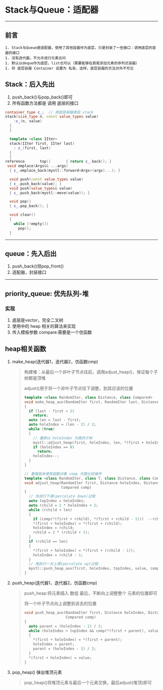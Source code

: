 # Stack与Queue：适配器

------

## 前言

	1. Stack与Queue是适配器，使用了其他容器作为底层，只是封装了一些接口：调用底层的容器的接口
	1. 没有迭代器，不允许进行元素访问
	1. 默认以deque作为底层，list也可以（需要能够在首尾添加元素的序列式容器）
	1. 将 底层容器 Container 设置为 私有，这样，底层容器的方法对外不可见

## Stack：后入先出

1. push_back()与pop_back()即可
2. 所有函数方法都是 调用 底层的接口

```C++
container_type c_;  // 用底层容器表现 stack
stack(size_type n, const value_type& value) 
    :c_(n, value)
  {
  }

  template <class IIter>
  stack(IIter first, IIter last)
    : c_(first, last)
  {
  }
reference       top()       { return c_.back(); }
 void emplace(Args&& ...args)
  { c_.emplace_back(mystl::forward<Args>(args)...); }

  void push(const value_type& value)
  { c_.push_back(value); }
  void push(value_type&& value)      
  { c_.push_back(mystl::move(value)); }

  void pop() 
  { c_.pop_back(); }

  void clear() 
  {
    while (!empty())
      pop();
  }
```

------

## queue：先入后出

1. push_back()但pop_front()
2. 适配器，封装接口

------

## priority_queue: 优先队列-堆

### 实现

1. 底层是vector，完全二叉树
2. 使用<algorithm>中的 heap 相关的算法来实现
3. 传入模板参数 compare:需要是一个仿函数 

## heap相关函数

1. make_heap(迭代器1，迭代器2，仿函数cmp)

   > 构建堆：从最后一个非叶子节点往前，调用adjust_heap()，保证每个子树都是顶堆
   >
   > adjust()用于将一个非叶子节点往下调整，到其应该的位置
   >
   > ```C++
   > template <class RandomIter, class Distance, class Compared>
   > void make_heap_aux(RandomIter first, RandomIter last, Distance*, Compared comp)
   > {
   >   if (last - first < 2)
   >     return;
   >   auto len = last - first;
   >   auto holeIndex = (len - 2) / 2;
   >   while (true)
   >   {
   >     // 重排以 holeIndex 为首的子树
   >     mystl::adjust_heap(first, holeIndex, len, *(first + holeIndex), comp);
   >     if (holeIndex == 0)
   >       return;
   >     holeIndex--;
   >   }
   > }
   > ```
   >
   > ```C++
   > // 重载版本使用函数对象 comp 代替比较操作
   > template <class RandomIter, class T, class Distance, class Compared>
   > void adjust_heap(RandomIter first, Distance holeIndex, Distance len, T value,
   >                  Compared comp)
   > {
   >   // 先进行下溯(percolate down)过程
   >   auto topIndex = holeIndex;
   >   auto rchild = 2 * holeIndex + 2;
   >   while (rchild < len)
   >   {
   >     if (comp(*(first + rchild), *(first + rchild - 1)))  --rchild;
   >     *(first + holeIndex) = *(first + rchild);
   >     holeIndex = rchild;
   >     rchild = 2 * (rchild + 1);
   >   }
   >   if (rchild == len)
   >   {
   >     *(first + holeIndex) = *(first + (rchild - 1));
   >     holeIndex = rchild - 1;
   >   }
   >   // 再执行一次上溯(percolate up)过程
   >   mystl::push_heap_aux(first, holeIndex, topIndex, value, comp);
   > }
   > ```
   >
   > 

2. push_heap(迭代器1，迭代器2，仿函数cmp)

   > push_heap:将元素插入 数组 最后，不断向上调整整个 元素的位置即可
   >
   > 将一个叶子节点向上调整到该去的位置
   >
   > ```C++
   > void push_heap_aux(RandomIter first, Distance holeIndex, Distance topIndex, T value,
   >                    Compared comp)
   > {
   >   auto parent = (holeIndex - 1) / 2;
   >   while (holeIndex > topIndex && comp(*(first + parent), value))
   >   {
   >     *(first + holeIndex) = *(first + parent);
   >     holeIndex = parent;
   >     parent = (holeIndex - 1) / 2;
   >   }
   >   *(first + holeIndex) = value;
   > }
   > ```

3. pop_heap() 弹出堆顶元素

   > pop_heap()将堆顶元素与最后一个元素交换，最后adjust(堆顶)即可

